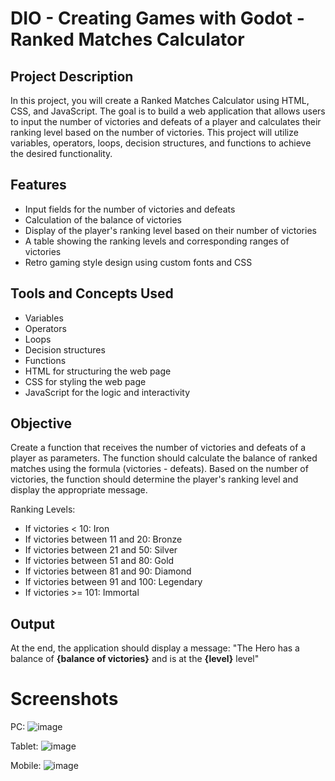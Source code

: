 # DIO - Creating Games with Godot - Ranked Matches Calculator

## Project Description

In this project, you will create a Ranked Matches Calculator using HTML, CSS, and JavaScript. The goal is to build a web application that allows users to input the number of victories and defeats of a player and calculates their ranking level based on the number of victories. This project will utilize variables, operators, loops, decision structures, and functions to achieve the desired functionality.

## Features
- Input fields for the number of victories and defeats
- Calculation of the balance of victories
- Display of the player's ranking level based on their number of victories
- A table showing the ranking levels and corresponding ranges of victories
- Retro gaming style design using custom fonts and CSS

## Tools and Concepts Used
- Variables
- Operators
- Loops
- Decision structures
- Functions
- HTML for structuring the web page
- CSS for styling the web page
- JavaScript for the logic and interactivity

## Objective
Create a function that receives the number of victories and defeats of a player as parameters. The function should calculate the balance of ranked matches using the formula (victories - defeats). Based on the number of victories, the function should determine the player's ranking level and display the appropriate message.

Ranking Levels:
- If victories < 10: Iron
- If victories between 11 and 20: Bronze
- If victories between 21 and 50: Silver
- If victories between 51 and 80: Gold
- If victories between 81 and 90: Diamond
- If victories between 91 and 100: Legendary
- If victories >= 101: Immortal

## Output
At the end, the application should display a message:
"The Hero has a balance of **{balance of victories}** and is at the **{level}** level"

# Screenshots
PC:
![image](https://github.com/buenodeandrade/dio-ranked-matches-calc/assets/147355115/44108034-c717-4df2-a5a2-19a94e544a22)

Tablet:
![image](https://github.com/buenodeandrade/dio-ranked-matches-calc/assets/147355115/33e1fadd-4fc9-47ad-a43c-d88e109d485f)

Mobile:
![image](https://github.com/buenodeandrade/dio-ranked-matches-calc/assets/147355115/00a5545f-f460-4663-9992-e37ce8a6ade1)
